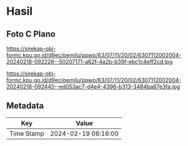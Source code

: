 # Hasil

## Foto C Plano

https://sirekap-obj-formc.kpu.go.id/d9ec/pemilu/ppwp/63/07/11/20/02/6307112002004-20240218-092228--50207171-a62f-4a2b-b39f-ebc1c4eff2cd.jpg

https://sirekap-obj-formc.kpu.go.id/d9ec/pemilu/ppwp/63/07/11/20/02/6307112002004-20240218-092445--ed053ac7-d4e4-4396-b313-3484ba87e3fa.jpg


## Metadata

| Key        | Value               |
| ---------- | ------------------- |
| Time Stamp | 2024-02-19 06:16:00 |



